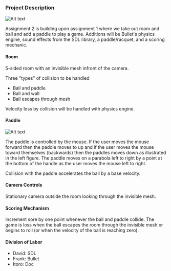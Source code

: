 ### Project Description

![Alt text](http://i.imgur.com/wXcjUxh.jpg "A2")

Assignment 2 is building upon assignment 1 where we take out room and ball and add a paddle to play a game. Additions will be Bullet's physics engine, sound effects from the SDL library, a paddle/racquet, and a scoring mechanic. 

#### Room

5-sided room with an invisible mesh infront of the camera.

Three "types" of collision to be handled
* Ball and paddle
* Ball and wall
* Ball escapes through mesh

Velocity loss by collision will be handled with physics engine.

#### Paddle

![Alt text](http://i.imgur.com/tyWzFVS.jpg "Paddle")

The paddle is controlled by the mouse. If the user moves the mouse forward then the paddle moves to up and if the user moves the mouse toward themselves (backwards) then the paddles moves down as illustrated in the left figure. The paddle moves on a parabola left to right by a point at the bottom of the handle as the user moves the mouse left to right.

Collision with the paddle accelerates the ball by a base velocity.

#### Camera Controls

Stationary camera outside the room looking through the invisible mesh.

#### Scoring Mechanism

Increment sore by one point whenever the ball and paddle collide. The game is loss when the ball escapes the room through the invisible mesh or begins to roll (or when the velocity of the ball is reaching zero).

#### Division of Labor
* David: SDL
* Frank: Bullet
* Itoro: Doc
